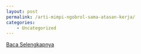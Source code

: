 ```yaml
---
layout: post
permalink: /arti-mimpi-ngobrol-sama-atasan-kerja/
categories:
    - Uncategorized
---
```


[Baca Selengkapnya](/05)